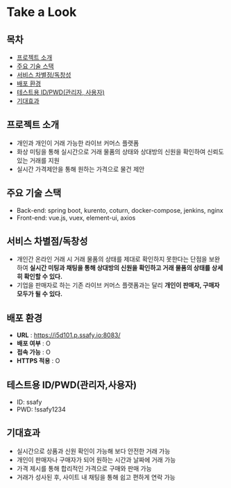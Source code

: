 # Take a Look

## 목차

- [프로젝트 소개](#프로젝트-소개)  
- [주요 기술 스택](#주요-기술-스택) 
- [서비스 차별점/독창성](#서비스-차별점/독창성)
- [배포 환경](#배포-환경)
- [테스트용 ID/PWD(관리자, 사용자)](#테스트용-ID/PWD(관리자,사용자))
- [기대효과](#기대효과)

## 프로젝트 소개
- 개인과 개인이 거래 가능한 라이브 커머스 플랫폼
- 화상 미팅을 통해 실시간으로 거래 물품의 상태와 상대방의 신원을 확인하여 신뢰도 있는 거래를 지원
- 실시간 가격제안을 통해 원하는 가격으로 물건 제안

## 주요 기술 스택
- Back-end: spring boot, kurento, coturn, docker-compose, jenkins, nginx
- Front-end: vue.js, vuex, element-ui, axios

## 서비스 차별점/독창성
- 개인간 온라인 거래 시 거래 물품의 상태를 제대로 확인하지 못한다는 단점을 보완하여 **실시간 미팅과 채팅을 통해 상대방의 신원을 확인하고 거래 물품의 상태를 상세히 확인할 수 있다.** 
- 기업을 판매자로 하는 기존 라이브 커머스 플랫폼과는 달리 **개인이 판매자, 구매자 모두가 될 수 있다.**

## 배포 환경
- __URL__ : https://i5d101.p.ssafy.io:8083/
- __배포 여부__ : O
- __접속 가능__ : O
- __HTTPS 적용__ : O 
<!-- - __PORT__ : // 3rd Party에서 사용하는 포트가 있다면 기입해주세요. <- 기입 후 해당 주석 삭제 -->

## 테스트용 ID/PWD(관리자,사용자)
- ID: ssafy
- PWD: !ssafy1234

## 기대효과
- 실시간으로 상품과 신원 확인이 가능해 보다 안전한 거래 가능
- 개인이 판매자나 구매자가 되어 원하는 시간과 날짜에 거래 가능
- 가격 제시를 통해 합리적인 가격으로 구매와 판매 가능
- 거래가 성사된 후, 사이트 내 채팅을 통해 쉽고 편하게 연락 가능
